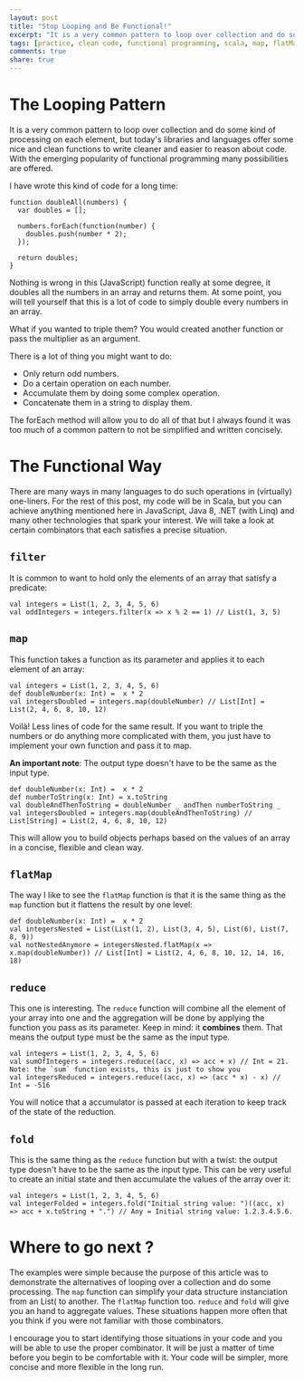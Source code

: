 ```yaml
---
layout: post
title: "Stop Looping and Be Functional!"
excerpt: "It is a very common pattern to loop over collection and do some kind of processing on each element, but today's libraries and languages offer some nice and clean functions to write cleaner and easier to reason about code."
tags: [practice, clean code, functional programming, scala, map, flatMap, reduce, javascript, lodash]
comments: true
share: true
---
```


# The Looping Pattern

It is a very common pattern to loop over collection and do some kind of processing on each element, but today's libraries and languages offer some nice and clean functions to write cleaner and easier to reason about code. With the emerging popularity of functional programming many possibilities are offered.

I have wrote this kind of code for a long time:

    function doubleAll(numbers) {
      var doubles = [];

      numbers.forEach(function(number) {
        doubles.push(number * 2);  
      });

      return doubles;
    }

Nothing is wrong in this (JavaScript) function really at some degree, it doubles all the numbers in an array and returns them. At some point, you will tell yourself that this is a lot of code to simply double every numbers in an array.

What if you wanted to triple them? You would created another function or pass the multiplier as an argument.

There is a lot of thing you might want to do:
- Only return odd numbers.
- Do a certain operation on each number.
- Accumulate them by doing some complex operation.
- Concatenate them in a string to display them.

The forEach method will allow you to do all of that but I always found it was too much of a common pattern to not be simplified and written concisely.

# The Functional Way

There are many ways in many languages to do such operations in (virtually) one-liners. For the rest of this post, my code will be in Scala, but you can achieve anything mentioned here in JavaScript, Java 8, .NET (with Linq) and many other technologies that spark your interest. We will take a look at certain combinators that each satisfies a precise situation.

## `filter`

It is common to want to hold only the elements of an array that satisfy a predicate:

    val integers = List(1, 2, 3, 4, 5, 6)
    val oddIntegers = integers.filter(x => x % 2 == 1) // List(1, 3, 5)

## `map`

This function takes a function as its parameter and applies it to each element of an array:

    val integers = List(1, 2, 3, 4, 5, 6)
    def doubleNumber(x: Int) =  x * 2
    val integersDoubled = integers.map(doubleNumber) // List[Int] = List(2, 4, 6, 8, 10, 12)

Voilà! Less lines of code for the same result. If you want to triple the numbers or do anything more complicated with them, you just have to implement your own function and pass it to map.

**An important note**: The output type doesn't have to be the same as the input type.

    def doubleNumber(x: Int) =  x * 2
    def numberToString(x: Int) = x.toString
    val doubleAndThenToString = doubleNumber _ andThen numberToString _
    val integersDoubled = integers.map(doubleAndThenToString) // List[String] = List(2, 4, 6, 8, 10, 12)

This will allow you to build objects perhaps based on the values of an array in a concise, flexible and clean way.

## `flatMap`

The way I like to see the `flatMap` function is that it is the same thing as the `map` function but it flattens the result by one level:

    def doubleNumber(x: Int) =  x * 2
    val integersNested = List(List(1, 2), List(3, 4, 5), List(6), List(7, 8, 9))
    val notNestedAnymore = integersNested.flatMap(x => x.map(doubleNumber)) // List[Int] = List(2, 4, 6, 8, 10, 12, 14, 16, 18)

## `reduce`

This one is interesting. The `reduce` function will combine all the element of your array into one and the aggregation will be done by applying the function you pass as its parameter. Keep in mind: it **combines** them. That means the output type must be the same as the input type.

    val integers = List(1, 2, 3, 4, 5, 6)
    val sumOfIntegers = integers.reduce((acc, x) => acc + x) // Int = 21. Note: the `sum` function exists, this is just to show you
    val integersReduced = integers.reduce((acc, x) => (acc * x) - x) // Int = -516

You will notice that a accumulator is passed at each iteration to keep track of the state of the reduction.

## `fold`

This is the same thing as the `reduce` function but with a twist: the output type doesn't have to be the same as the input type. This can be very useful to create an initial state and then accumulate the values of the array over it:

    val integers = List(1, 2, 3, 4, 5, 6)
    val integerFolded = integers.fold("Initial string value: ")((acc, x) => acc + x.toString + ".") // Any = Initial string value: 1.2.3.4.5.6.

# Where to go next ?

The examples were simple because the purpose of this article was to demonstrate the alternatives of looping over a collection and do some processing. The `map` function can simplify your data structure instanciation from an List( to another. The `flatMap` function too. `reduce` and `fold` will give you an hand to aggregate values. These situations happen more often that you think if you were not familiar with those combinators.

I encourage you to start identifying those situations in your code and you will be able to use the proper combinator. It will be just a matter of time before you begin to be comfortable with it. Your code will be simpler, more concise and more flexible in the long run.
